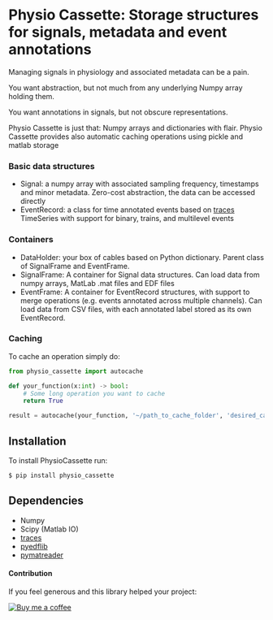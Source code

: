 # Physio Cassette: Storage structures for signals, metadata and event annotations
Managing signals in physiology and associated metadata can be a pain.

You want abstraction, but not much from any underlying Numpy array holding them.

You want annotations in signals, but not obscure representations.

Physio Cassette is just that: Numpy arrays and dictionaries with flair. Physio Cassette provides also automatic caching operations using pickle and matlab storage


### Basic data structures
- Signal: a numpy array with associated sampling frequency, timestamps and minor metadata. Zero-cost abstraction, the data can be accessed directly
- EventRecord: a class for time annotated events based on [traces](https://github.com/datascopeanalytics/traces) TimeSeries with support for binary, trains, and multilevel events

### Containers
- DataHolder: your box of cables based on Python dictionary. Parent class of SignalFrame and EventFrame.
- SignalFrame: A container for Signal data structures. Can load data from numpy arrays, MatLab .mat files and EDF files
- EventFrame: A container for EventRecord structures, with support to merge operations (e.g. events annotated across multiple channels).
Can load data from CSV files, with each annotated label stored as its own EventRecord.

### Caching
To cache an operation simply do:
```python
from physio_cassette import autocache

def your_function(x:int) -> bool:
    # Some long operation you want to cache
    return True

result = autocache(your_function, '~/path_to_cache_folder', 'desired_cache_file')(1)
```

## Installation
To install PhysioCassette run:
```bash
$ pip install physio_cassette
```

## Dependencies
- Numpy
- Scipy (Matlab IO)
- [traces](https://github.com/datascopeanalytics/traces)
- [pyedflib](https://github.com/holgern/pyedflib)
- [pymatreader](https://pypi.org/project/pymatreader/)


#### Contribution
If you feel generous and this library helped your project:

[![Buy me a coffee][buymeacoffee-shield]][buymeacoffee]

[buymeacoffee]: https://www.buymeacoffee.com/u2Vb3kO
[buymeacoffee-shield]: https://www.buymeacoffee.com/assets/img/custom_images/orange_img.png